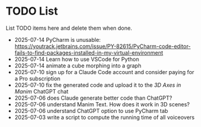 # TODO List

List TODO items here and delete them when done.

* 2025-07-14 PyCharm is unusable: https://youtrack.jetbrains.com/issue/PY-82615/PyCharm-code-editor-fails-to-find-packages-installed-in-my-virtual-environment
* 2025-07-14 Learn how to use VSCode for Python
* 2025-07-14 animate a cube morphing into a graph
* 2025-07-10 sign up for a Claude Code account and consider paying for a Pro subscription
* 2025-07-10 fix the generated code and upload it to the *3D Axes in Manim* ChatGPT chat
* 2025-07-06 does Claude generate better code than ChatGPT?
* 2025-07-06 understand Manim Text. How does it work in 3D scenes?
* 2025-07-06 understand ChatGPT option to use PyCharm tab
* 2025-07-03 write a script to compute the running time of all voiceovers